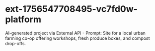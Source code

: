 # ext-1756547708495-vc7fd0w-platform
AI-generated project via External API - Prompt: Site for a local urban farming co-op offering workshops, fresh produce boxes, and compost drop-offs.
